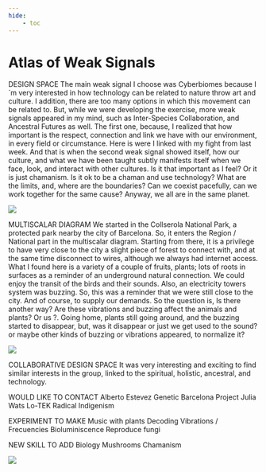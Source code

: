 ```yaml
---
hide:
    - toc
---
```


# Atlas of Weak Signals

DESIGN SPACE
The main weak signal I choose was Cyberbiomes because I´m very interested in how technology can be related to nature throw art and culture. I addition, there are too many options in which this movement can be related to.
But, while we were developing the exercise, more weak signals appeared in my mind, such as Inter-Species Collaboration, and Ancestral Futures as well. 
The first one, because, I realized that how important is the respect, connection and link we have with our environment, in every field or circumstance. Here is were I linked with my fight from last week. 
And that is when the second weak signal showed itself, how our culture, and what we have been taught subtly manifests itself when we face, look, and interact with other cultures.
Is it that important as I feel? Or it is just chamanism. Is it ok to be a chaman and use technology?
What are the limits, and, where are the boundaries?  Can we coexist pacefully, can we work together for the same cause? Anyway, we all are in the same planet.

![](../images/MT01/DIAGRAM1.jpg)


MULTISCALAR DIAGRAM
We started in the Collserola National Park, a protected park nearby the city of Barcelona. So, it enters the Region / National part in the multiscalar diagram.
Starting from there, it is a privilege to have very close to the city a slight piece of forest to connect with, and at the same time disconnect to wires,  although we always had internet access.
What I found here is a variety of a couple of fruits, plants; lots of roots in surfaces as a reminder of an underground natural connection. We could enjoy the transit of the birds and their sounds.
Also, an electricity towers system was buzzing.
So, this was a reminder that we were still close to the city. And of course, to supply our demands. So the question is, Is there another way? Are these vibrations and buzzing affect the animals and plants? Or us ?.
Going home, plants still going around, and the buzzing started to disappear, but, was it disappear or just we get used to the sound? or maybe other kinds of buzzing or vibrations appeared, to normalize it?

![](../images/MT01/DIAGRAM2.jpg)

COLLABORATIVE DESIGN SPACE
It was very interesting and exciting to find similar interests in the group, linked to the spiritual, holistic, ancestral, and technology.

WOULD LIKE TO CONTACT
Alberto Estevez
Genetic Barcelona Project
Julia Wats
Lo-TEK Radical Indigenism

EXPERIMENT TO MAKE
Music with plants
Decoding Vibrations / Frecuencies
Bioluminiscence
Reproduce fungi

NEW SKILL TO ADD
Biology 
Mushrooms
Chamanism

![](/doc/images/MT01/DIAGRAM3.jpg)